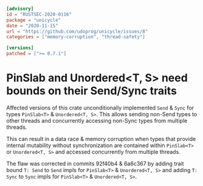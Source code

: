 ```toml
[advisory]
id = "RUSTSEC-2020-0116"
package = "unicycle"
date = "2020-11-15"
url = "https://github.com/udoprog/unicycle/issues/8"
categories = ["memory-corruption", "thread-safety"]

[versions]
patched = [">= 0.7.1"]
```

# PinSlab<T> and Unordered<T, S> need bounds on their Send/Sync traits

Affected versions of this crate unconditionally implemented `Send` & `Sync` for types `PinSlab<T>` & `Unordered<T, S>`. This allows sending non-Send types to other threads and concurrently accessing non-Sync types from multiple threads.

This can result in a data race & memory corruption when types that provide internal mutability without synchronization are contained within `PinSlab<T>` or `Unordered<T, S>` and accessed concurrently from multiple threads.

The flaw was corrected in commits 92f40b4 & 6a6c367 by adding trait bound `T: Send` to `Send` impls for `PinSlab<T>` & `Unordered<T, S>` and adding `T: Sync` to `Sync` impls for `PinSlab<T>` & `Unordered<T, S>`.
